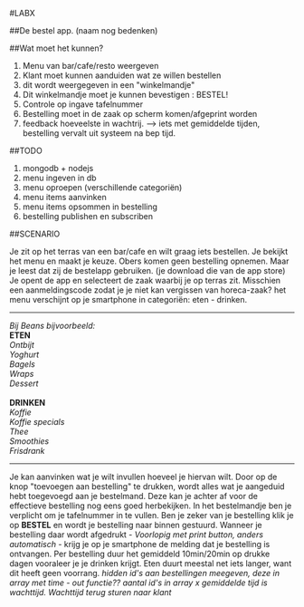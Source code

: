 #LABX

##De bestel app.
(naam nog bedenken)

##Wat moet het kunnen?

1. Menu van bar/cafe/resto weergeven
2. Klant moet kunnen aanduiden wat ze willen bestellen
3. dit wordt weergegeven in een "winkelmandje"
4. Dit winkelmandje moet je kunnen bevestigen : BESTEL!
5. Controle op ingave tafelnummer
6. Bestelling moet in de zaak op scherm komen/afgeprint worden
7. feedback hoeveelste in wachtrij. --> iets met gemiddelde tijden, bestelling vervalt uit systeem na bep tijd.

##TODO

1. mongodb + nodejs
2. menu ingeven in db
3. menu oproepen (verschillende categoriën)
4. menu items aanvinken
5. menu items opsommen in bestelling
6. bestelling publishen en subscriben

##SCENARIO

Je zit op het terras van een bar/cafe en wilt graag iets bestellen.
Je bekijkt het menu en maakt je keuze. Obers komen geen bestelling opnemen.
Maar je leest dat zij de bestelapp gebruiken.
(je download die van de app store) Je opent de app en selecteert de zaak waarbij je op terras zit.
Misschien een aanmeldingscode zodat je je niet kan vergissen van horeca-zaak?
het menu verschijnt op je smartphone in categoriën: eten - drinken.<br/>
***
*Bij Beans bijvoorbeeld:*<BR/>
**ETEN**<br/>
*Ontbijt<br/>
Yoghurt<br/>
Bagels<br/>
Wraps<br/>
Dessert*<br/>    
**DRINKEN**<br/>
*Koffie<br/>
Koffie specials<br/>
Thee<br/>
Smoothies<br/>
Frisdrank*
***
Je kan aanvinken wat je wilt invullen hoeveel je hiervan wilt.
Door op de knop "toevoegen aan bestelling" te drukken, wordt alles wat je aangeduid hebt toegevoegd aan je bestelmand.
Deze kan je achter af voor de effectieve bestelling nog eens goed herbekijken.
In het bestelmandje ben je verplicht om je tafelnummer in te vullen. 
Ben je zeker van je bestelling klik je op **BESTEL** en wordt je bestelling naar binnen gestuurd. Wanneer je bestelling daar wordt afgedrukt - *Voorlopig met print button, anders automatisch* - krijg je op je smartphone de melding dat je bestelling is ontvangen. Per bestelling duur het gemiddeld 10min/20min op drukke dagen vooraleer je je drinken krijgt. Eten duurt meestal net iets langer, want dit heeft geen voorrang. *hidden id's aan bestellingen meegeven, deze in array met time - out functie?? aantal id's in array x gemiddelde tijd is wachttijd. Wachttijd terug sturen naar klant*